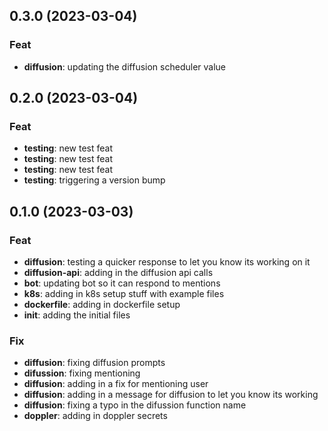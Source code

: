 ## 0.3.0 (2023-03-04)

### Feat

- **diffusion**: updating the diffusion scheduler value

## 0.2.0 (2023-03-04)

### Feat

- **testing**: new test feat
- **testing**: new test feat
- **testing**: new test feat
- **testing**: triggering a version bump

## 0.1.0 (2023-03-03)

### Feat

- **diffusion**: testing a quicker response to let you know its working on it
- **diffusion-api**: adding in the diffusion api calls
- **bot**: updating bot so it can respond to mentions
- **k8s**: adding in k8s setup stuff with example files
- **dockerfile**: adding in dockerfile setup
- **init**: adding the initial files

### Fix

- **diffusion**: fixing diffusion prompts
- **difussion**: fixing mentioning
- **diffusion**: adding in a fix for mentioning user
- **diffusion**: adding in a message for diffusion to let you know its working
- **diffusion**: fixing a typo in the difussion function name
- **doppler**: adding in doppler secrets
